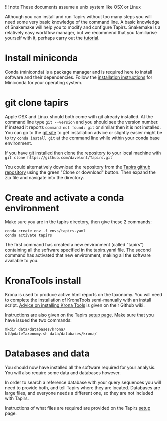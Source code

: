 
!!! note
    These documents assume a unix system like OSX or Linux

Although you can install and run Tapirs without too many steps you will need some very basic knowledge of the command line. A basic knowledge of Snakemake will help you to modify and configure Tapirs. Snakemake is a relatively easy workflow manager, but we recommend that you familiarise yourself with it, perhaps carry out the [tutorial](https://snakemake.readthedocs.io/en/stable/tutorial/tutorial.html).

# Install miniconda

Conda (miniconda) is a package manager and is required here to install software and their dependencies. Follow the [installation instructions](https://docs.conda.io/projects/conda/en/latest/user-guide/install/) for Miniconda for your operating system.

# git clone tapirs
Apple OSX and Linux should both come with git already installed. At the command line type `git --version` and you should see the version number. If instead it reports `command not found: git` or similar then it is not installed. You can go to the [git site](https://git-scm.com/) to get installation advice or slightly easier might be to try `conda install git` at the command line while within your conda base environment.

If you have git installed then clone the repository to your local machine with `git clone https://github.com/davelunt/Tapirs.git`

You could alternatively download the repository from the [Tapirs github repository](https://github.com/davelunt/Tapirs) using the green "Clone or download" button. Then expand the zip file and navigate into the directory.

# Create and activate a conda environment
Make sure you are in the tapirs directory, then give these 2 commands:

```
conda create env -f envs/tapirs.yaml
conda activate tapirs
```

The first command has created a new environment (called "tapirs") containing all the software specified in the tapirs.yaml file. The second command has activated that new environment, making all the software available to you.

# KronaTools install
Krona is used to produce active html reports on the taxonomy. You will need to complete the installation of KronaTools semi-manually with an install script. [Advice on installing Krona Tools](https://github.com/marbl/Krona/wiki/Installing) is given on their Github wiki.

Instructions are also given on the Tapirs [setup page](setup.md). Make sure that you have issued the two commands:

```
mkdir data/databases/krona/
ktUpdateTaxonomy.sh data/databases/krona/
```

# Databases and data
You should now have installed all the software required for your analysis. You will also require some data and databases however.

In order to search a reference database with your query sequences you will need to provide both, and tell Tapirs where they are located. Databases are large files, and everyone needs a different one, so they are not included with Tapirs.

Instructions of what files are required are provided on the Tapirs [setup](setup.md) page.
